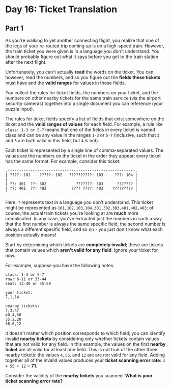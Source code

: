 # Day 16: Ticket Translation

## Part 1

As you're walking to yet another connecting flight, you realize that one of the legs of your re-routed trip coming up is on a high-speed train. However, the train ticket you were given is in a language you don't understand. You should probably figure out what it says before you get to the train station after the next flight.

Unfortunately, you can't actually **read** the words on the ticket. You can, however, read the numbers, and so you figure out the **fields these tickets** must have and the **valid ranges** for values in those fields.

You collect the rules for ticket fields, the numbers on your ticket, and the numbers on other nearby tickets for the same train service (via the airport security cameras) together into a single document you can reference (your puzzle input).

The rules for ticket fields specify a list of fields that exist somewhere on the ticket and the **valid ranges of values** for each field. For example, a rule like `class: 1-3 or 5-7` means that one of the fields in every ticket is named class and can be any value in the ranges `1-3` or `5-7` (inclusive, such that `3` and `5` are both valid in this field, but `4` is not).

Each ticket is represented by a single line of comma-separated values. The values are the numbers on the ticket in the order they appear; every ticket has the same format. For example, consider this ticket:

```text
.--------------------------------------------------------.
| ????: 101    ?????: 102   ??????????: 103     ???: 104 |
|                                                        |
| ??: 301  ??: 302             ???????: 303      ??????? |
| ??: 401  ??: 402           ???? ????: 403    ????????? |
'--------------------------------------------------------'
```

Here, `?` represents text in a language you don't understand. This ticket might be represented as `101,102,103,104,301,302,303,401,402,403`; of course, the actual train tickets you're looking at are **much** more complicated. In any case, you've extracted just the numbers in such a way that the first number is always the same specific field, the second number is always a different specific field, and so on - you just don't know what each position actually means!

Start by determining which tickets are **completely invalid**; these are tickets that contain values which **aren't valid for any field**. Ignore your ticket for now.

For example, suppose you have the following notes:

```text
class: 1-3 or 5-7
row: 6-11 or 33-44
seat: 13-40 or 45-50

your ticket:
7,1,14

nearby tickets:
7,3,47
40,4,50
55,2,20
38,6,12
```

It doesn't matter which position corresponds to which field; you can identify invalid **nearby tickets** by considering only whether tickets contain values that are not valid for any field. In this example, the values on the first **nearby ticket** are all valid for at least one field. This is not true of the other three nearby tickets: the values `4`, `55`, and `12` are are not valid for any field. Adding together all of the invalid values produces your **ticket scanning error rate:** `4 + 55 + 12` = **71**.

Consider the validity of the **nearby tickets** you scanned. **What is your ticket scanning error rate?**
